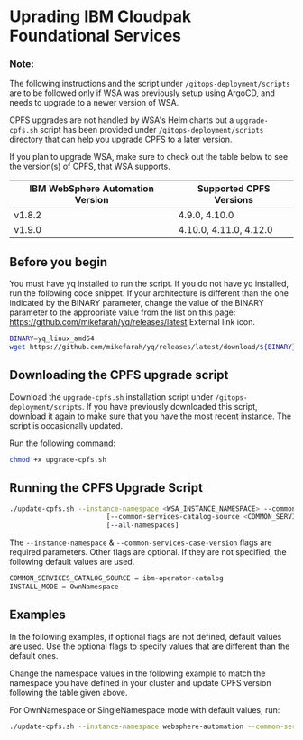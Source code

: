 # Uprading IBM Cloudpak Foundational Services

### Note:
The following instructions and the script under `/gitops-deployment/scripts` are to be followed only if WSA was previously setup using ArgoCD, and needs to upgrade to a newer version of WSA.

CPFS upgrades are not handled by WSA's Helm charts but a `upgrade-cpfs.sh` script has been provided under `/gitops-deployment/scripts` directory that can help you upgrade CPFS to a later version.

If you plan to upgrade WSA, make sure to check out the table below to see the version(s) of CPFS, that WSA supports. 

| IBM WebSphere Automation Version | Supported CPFS Versions| 
| --------------------------- | --------------------------- |
| v1.8.2 | 4.9.0, 4.10.0 |
| v1.9.0 | 4.10.0, 4.11.0, 4.12.0 |

## Before you begin
You must have yq installed to run the script. If you do not have yq installed, run the following code snippet. If your architecture is different than the one indicated by the BINARY parameter, change the value of the BINARY parameter to the appropriate value from the list on this page: https://github.com/mikefarah/yq/releases/latest External link icon.

```bash
BINARY=yq_linux_amd64 
wget https://github.com/mikefarah/yq/releases/latest/download/${BINARY} -O /usr/bin/yq && chmod +x /usr/bin/yq
``` 

## Downloading the CPFS upgrade script
Download the `upgrade-cpfs.sh` installation script under `/gitops-deployment/scripts`. If you have previously downloaded this script, download it again to make sure that you have the most recent instance. The script is occasionally updated.

Run the following command:
```bash
chmod +x upgrade-cpfs.sh
```

## Running the CPFS Upgrade Script

```bash
./update-cpfs.sh --instance-namespace <WSA_INSTANCE_NAMESPACE> --common-services-case-version <COMMON_SERVICES_CASE_VERSION>
                        [--common-services-catalog-source <COMMON_SERVICES_CATALOG_SOURCE>]
                        [--all-namespaces]
```                     

The `--instance-namespace` & `--common-services-case-version` flags are required parameters. Other flags are optional. If they are not specified, the following default values are used.

```bash
COMMON_SERVICES_CATALOG_SOURCE = ibm-operator-catalog
INSTALL_MODE = OwnNamespace
```

## Examples

In the following examples, if optional flags are not defined, default values are used. Use the optional flags to specify values that are different than the default ones.

Change the namespace values in the following example to match the namespace you have defined in your cluster and update CPFS version following the table given above.

For OwnNamespace or SingleNamespace mode with default values, run:
```bash
./update-cpfs.sh --instance-namespace websphere-automation --common-services-case-version 4.12.0
```